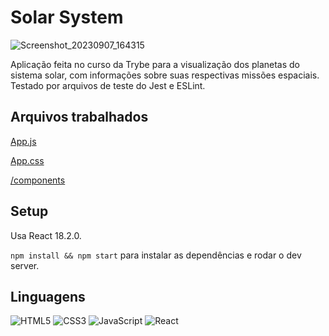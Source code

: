 # Solar System
![Screenshot_20230907_164315](https://github.com/thiagopicorelli/project-solar-system/assets/60528610/8a6b00a0-6a8b-4959-b3ec-0824a3f4542c)

Aplicação feita no curso da Trybe para a visualização dos planetas do sistema solar, com informações sobre suas respectivas missões espaciais. Testado por arquivos de teste do Jest e ESLint.

## Arquivos trabalhados
[App.js](https://github.com/thiagopicorelli/project-solar-system/blob/main/src/App.js)

[App.css](https://github.com/thiagopicorelli/project-solar-system/blob/main/src/App.css)

[/components](https://github.com/thiagopicorelli/project-solar-system/tree/main/src/components)

## Setup
Usa React 18.2.0.

`npm install && npm start` para instalar as dependências e rodar o dev server.

## Linguagens
![HTML5](https://img.shields.io/badge/html5-%23E34F26.svg?style=for-the-badge&logo=html5&logoColor=white)
![CSS3](https://img.shields.io/badge/css3-%231572B6.svg?style=for-the-badge&logo=css3&logoColor=white)
![JavaScript](https://img.shields.io/badge/javascript-%23323330.svg?style=for-the-badge&logo=javascript&logoColor=%23F7DF1E)
![React](https://img.shields.io/badge/react-%2320232a.svg?style=for-the-badge&logo=react&logoColor=%2361DAFB)
